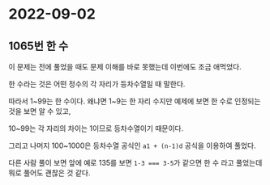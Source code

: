 # 2022-09-02

## 1065번 한 수

이 문제는 전에 풀었을 때도 문제 이해를 바로 못했는데 이번에도 조금 애먹었다.

한 수라는 것은 어떤 정수의 각 자리가 등차수열일 때 말한다.

따라서 1~99는 한 수이다. 왜냐면 1~9는 한 자리 수지만 예제에 보면 한 수로 인정되는 것을 보면 알 수 있고,

10~99는 각 자리의 차이는 1이므로 등차수열이기 때문이다.

그리고 나머지 100~1000은 등차수열 공식인 `a1 + (n-1)d` 공식을 이용하여 풀었다.

다른 사람 풀이 보면 앞에 예로 135를 보면 `1-3 === 3-5`가 같으면 한 수 라고 풀었는데 뭐로 풀어도 괜찮은 것 같다.
